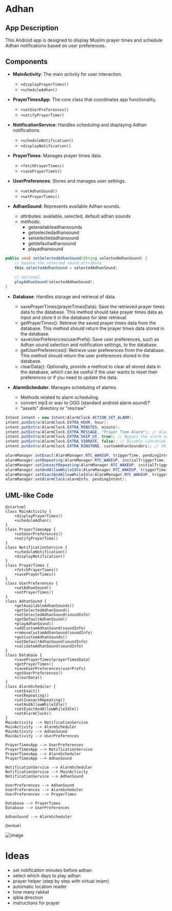# Adhan

## App Description
This Android app is designed to display Muslim prayer times and schedule Adhan notifications based on user preferences.

## Components
- **MainActivity**: The main activity for user interaction.
  - `+displayPrayerTimes()`
  - `+scheduleAdhan()`

- **PrayerTimesApp**: The core class that coordinates app functionality.
  - `+setUserPreferences()`
  - `+notifyPrayerTime()`

- **NotificationService**: Handles scheduling and displaying Adhan notifications.
  - `+scheduleNotification()`
  - `+displayNotification()`

- **PrayerTimes**: Manages prayer times data.
  - `+fetchPrayerTimes()`
  - `+savePrayerTimes()`

- **UserPreferences**: Stores and manages user settings.
  - `+setAdhanSound()`
  - `+setPrayerTimes()`

- **AdhanSound**: Represents available Adhan sounds.
  - attributes: available, selected, default adhan sounds
  - methods:
    - getavailableadhansounds
    - getselectedadhansound
    - setselectedadhansound
    - getdefaultadhansound
    - playadhansound
```java
public void setSelectedAdhanSound(String selectedAdhanSound) {
    // Update the selected sound attribute
    this.selectedAdhanSound = selectedAdhanSound;
    
    // optional
    playAdhanSound(selectedAdhanSound);
}
```
- **Database**: Handles storage and retrieval of data.
  - savePrayerTimes(prayerTimesData): Save the retrieved prayer times data to the database. This method should take prayer times data as input and store it in the database for later retrieval.
  - getPrayerTimes(): Retrieve the saved prayer times data from the database. This method should return the prayer times data stored in the database.
  - saveUserPreferences(userPrefs): Save user preferences, such as Adhan sound selection and notification settings, to the database.
  - getUserPreferences(): Retrieve user preferences from the database. This method should return the user preferences stored in the database.
  - clearData(): Optionally, provide a method to clear all stored data in the database, which can be useful if the user wants to reset their preferences or if you need to update the data.

- **AlarmScheduler**: Manages scheduling of alarms.
  - Methods related to alarm scheduling.
  - convert mp3 or wav to OGG (standard android alarm sound)?
  - "assets" directory or "res/raw"
```java
Intent intent = new Intent(AlarmClock.ACTION_SET_ALARM);
intent.putExtra(AlarmClock.EXTRA_HOUR, hour);
intent.putExtra(AlarmClock.EXTRA_MINUTES, minute);
intent.putExtra(AlarmClock.EXTRA_MESSAGE, "Prayer Time Alarm"); // Alarm label
intent.putExtra(AlarmClock.EXTRA_SKIP_UI, true); // Bypass the alarm setting UI
intent.putExtra(AlarmClock.EXTRA_VIBRATE, false); // Disable vibration
intent.putExtra(AlarmClock.EXTRA_RINGTONE, customAdhanSoundUri); // URI of custom Adhan sound
```
```java
alarmManager.setExact(AlarmManager.RTC_WAKEUP, triggerTime, pendingIntent);
alarmManager.setRepeating(AlarmManager.RTC_WAKEUP, initialTriggerTime, intervalMillis, pendingIntent);
alarmManager.setInexactRepeating(AlarmManager.RTC_WAKEUP, initialTriggerTime, intervalMillis, pendingIntent);
alarmManager.setAndAllowWhileIdle(AlarmManager.RTC_WAKEUP, triggerTime, pendingIntent);
alarmManager.setExactAndAllowWhileIdle(AlarmManager.RTC_WAKEUP, triggerTime, pendingIntent);
alarmManager.setAlarmClock(alarmInfo, pendingIntent);
```

## UML-like Code

```plaintext
@startuml
class MainActivity {
    +displayPrayerTimes()
    +scheduleAdhan()
}
class PrayerTimesApp {
    +setUserPreferences()
    +notifyPrayerTime()
}
class NotificationService {
    +scheduleNotification()
    +displayNotification()
}
class PrayerTimes {
    +fetchPrayerTimes()
    +savePrayerTimes()
}
class UserPreferences {
    +setAdhanSound()
    +setPrayerTimes()
}
class AdhanSound {
    +getAvailableAdhanSounds()
    +getSelectedAdhanSound()
    +setSelectedAdhanSound(soundInfo)
    +getDefaultAdhanSound()
    +playAdhanSound()
    +addCustomAdhanSound(soundInfo)
    +removeCustomAdhanSound(soundInfo)
    +getCustomAdhanSounds()
    +setDefaultAdhanSound(soundInfo)
    +validateAdhanSound(soundInfo)
}
class Database {
    +savePrayerTimes(prayerTimesData)
    +getPrayerTimes()
    +saveUserPreferences(userPrefs)
    +getUserPreferences()
    +clearData()
}
class AlarmScheduler {
    +setExact()
    +setRepeating()
    +setInexactRepeating()
    +setAndAllowWhileIdle()
    +setExactAndAllowWhileIdle()
    +setAlarmClock()
}
MainActivity --> NotificationService
MainActivity --> AlarmScheduler
MainActivity --> AdhanSound
MainActivity --> UserPreferences

PrayerTimesApp --> UserPreferences
PrayerTimesApp --> NotificationService
PrayerTimesApp --> AlarmScheduler
PrayerTimesApp --> AdhanSound

NotificationService --> AlarmScheduler
NotificationService --> MainActivity
NotificationService --> AdhanSound

UserPreferences --> AdhanSound
UserPreferences --> AlarmScheduler
UserPreferences --> PrayerTimes

Database --> PrayerTimes
Database --> UserPreferences

AdhanSound --> AlarmScheduler

@enduml

```
![image](https://github.com/billgec/adhan/assets/99565818/2562e9f1-7d6a-4b46-8fd3-c0a49105a462)

# Ideas
- set notification minutes before adhan 
- select which days to play adhan
- prayer helper (step by step with virtual imam)
- automatic location reader 
- how many rakkat
- qibla direction
- instructions for prayer